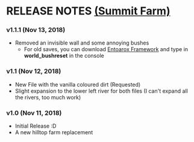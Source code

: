 # RELEASE NOTES [(Summit Farm)](https://www.nexusmods.com/stardewvalley/mods/3053)
### v1.1.1 (Nov 13, 2018)
- Removed an invisible wall and some annoying bushes
  - For old saves, you can download [Entoarox Framework](https://www.nexusmods.com/stardewvalley/mods/2269) and type in **world_bushreset** in the console

### v1.1 (Nov 12, 2018)
- New File with the vanilla coloured dirt (Requested)
- Slight expansion to the lower left river for both files (I can't expand all the rivers, too much work)

### v1.0 (Nov 11, 2018)
- Initial Release :D
- A new hilltop farm replacement 